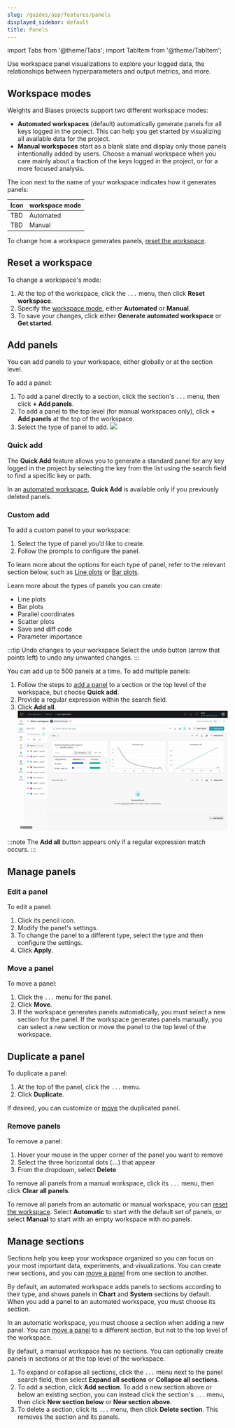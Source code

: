 ```yaml
---
slug: /guides/app/features/panels
displayed_sidebar: default
title: Panels
---
```

import Tabs from '@theme/Tabs';
import TabItem from '@theme/TabItem';


Use workspace panel visualizations to explore your logged data, the relationships between hyperparameters and output metrics, and more. 

## Workspace modes

Weights and Biases projects support two different workspace modes: 

- **Automated workspaces** (default) automatically generate panels for all keys logged in the project. This can help you get started by visualizing all available data for the project.
- **Manual workspaces** start as a blank slate and display only those panels intentionally added by users. Choose a manual workspace when you  care mainly about a fraction of the keys logged in the project, or for a more focused analysis.

The icon next to the name of your workspace indicates how it generates panels:

| Icon | workspace mode |
| ----- | ----- |
| TBD | Automated |
| TBD | Manual |

To change how a workspace generates panels, [reset the workspace](#reset-a-workspace).

## Reset a workspace

To change a workspace's mode:

1. At the top of the workspace, click the `...` menu, then click **Reset workspace**.
2. Specify the [workspace mode](#workspace-modes), either **Automated** or **Manual**.
3. To save your changes, click either **Generate automated workspace** or **Get started**.

## Add panels

You can add panels to your workspace, either globally or at the section level.

To add a panel:

1. To add a panel directly to a section, click the section's `...` menu, then click **+ Add panels**.
2. To add a panel to the top level (for manual workspaces only), click **+ Add panels** at the top of the workspace.
3. Select the type of panel to add.
![](/images/app_ui/add_single_panel.gif)

### Quick add

The **Quick Add** feature allows you to generate a standard panel for any key logged in the project by selecting the key from the list using the search field to find a specific key or path.

In an [automated workspace](#workspace-modes), **Quick Add** is available only if you previously deleted panels.

### Custom add

To add a custom panel to your workspace:

1. Select the type of panel you’d like to create.
2. Follow the prompts to configure the panel.

To learn more about the options for each type of panel, refer to the relevant section below, such as [Line plots](line-plot/intro.md) or [Bar plots](bar-plot.md).

Learn more about the types of panels you can create:

- Line plots
- Bar plots
- Parallel coordinates
- Scatter plots
- Save and diff code
- Parameter importance


:::tip Undo changes to your workspace
Select the undo button (arrow that points left) to undo any unwanted changes.
:::

You can add up to 500 panels at a time. To add multiple panels:

1. Follow the steps to [add a panel](#add-panels) to a section or the top level of the workspace, but choose **Quick add**.
2. Provide a regular expression within the search field.
3. Click **Add all**.
![](/images/app_ui/bulk_panels.gif)

:::note
The **Add all** button appears only if a regular expression match occurs.
:::

## Manage panels

### Edit a panel

To edit a panel:

1. Click its pencil icon.
2. Modify the panel's settings.
3. To change the panel to a different type, select the type and then configure the settings.
4. Click **Apply**.

### Move a panel

To move a panel:

1. Click the `...` menu for the panel.
2. Click **Move**.
3. If the workspace generates panels automatically, you must select a new section for the panel. If the workspace generates panels manually, you can select a new section or move the panel to the top level of the workspace.

## Duplicate a panel

To duplicate a panel:

1. At the top of the panel, click the `...` menu.
2. Click **Duplicate**.

If desired, you can customize or [move](#move-a-panel) the duplicated panel.

### Remove panels

To remove a panel:

1. Hover your mouse in the upper corner of the panel you want to remove
2. Select the three horizontal dots (**...**) that appear
3. From the dropdown, select **Delete**

To remove all panels from a manual workspace, click its `...` menu, then click **Clear all panels**.

To remove all panels from an automatic or manual workspace, you can [reset the workspace](#reset-a-workspace). Select **Automatic** to start with the default set of panels, or select **Manual** to start with an empty workspace with no panels.

## Manage sections

Sections help you keep your workspace organized so you can focus on your most important data, experiments, and visualizations. You can create new sections, and you can [move a panel](#move-a-panel) from one section to another.

By default, an automated workspace adds panels to sections according to their type, and shows panels in **Chart** and **System** sections by default. When you add a panel to an automated workspace, you must choose its section.

In an automatic workspace, you must choose a section when adding a new panel. You can [move a panel](#move-a-panel) to a different section, but not to the top level of the workspace.

By default, a manual workspace has no sections. You can optionally create panels in sections or at the top level of the workspace.

1. To expand or collapse all sections, click the `...` menu next to the panel search field, then select **Expand all sections** or **Collapse all sections**.
1. To add a section, click **Add section**. To add a new section above or below an existing section, you can instead click the section's `...` menu, then click **New section below** or **New section above**.
1. To delete a section, click its `...` menu, then click **Delete section**. This removes the section and its panels.


